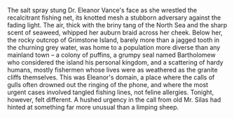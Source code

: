 The salt spray stung Dr. Eleanor Vance's face as she wrestled the recalcitrant fishing net, its knotted mesh a stubborn adversary against the fading light.  The air, thick with the briny tang of the North Sea and the sharp scent of seaweed, whipped her auburn braid across her cheek.  Below her, the rocky outcrop of Grimstone Island, barely more than a jagged tooth in the churning grey water, was home to a population more diverse than any mainland town – a colony of puffins, a grumpy seal named Bartholomew who considered the island his personal kingdom, and a scattering of hardy humans, mostly fishermen whose lives were as weathered as the granite cliffs themselves.  This was Eleanor's domain, a place where the calls of gulls often drowned out the ringing of the phone, and where the most urgent cases involved tangled fishing lines, not feline allergies. Tonight, however, felt different. A hushed urgency in the call from old Mr. Silas had hinted at something far more unusual than a limping sheep.

